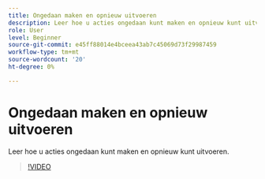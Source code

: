 ```yaml
---
title: Ongedaan maken en opnieuw uitvoeren
description: Leer hoe u acties ongedaan kunt maken en opnieuw kunt uitvoeren
role: User
level: Beginner
source-git-commit: e45ff88014e4bceea43ab7c45069d73f29987459
workflow-type: tm+mt
source-wordcount: '20'
ht-degree: 0%

---
```


# Ongedaan maken en opnieuw uitvoeren

Leer hoe u acties ongedaan kunt maken en opnieuw kunt uitvoeren.

>[!VIDEO](https://video.tv.adobe.com/v/3420216?quality=12&learn=on&hidetitle=true)
